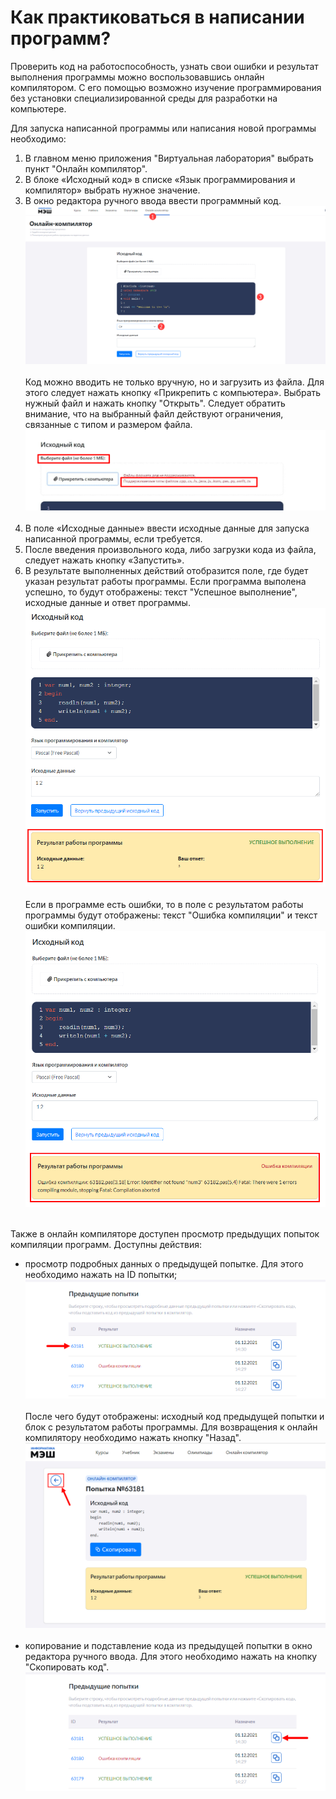 # Как практиковаться в написании программ?

Проверить код на работоспособность, узнать свои ошибки и результат выполнения программы можно воспользовавшись онлайн компилятором. С его помощью возможно изучение программирования без установки специализированной среды для разработки на компьютере.

 Для запуска написанной программы или написания новой программы необходимо:

 1. В главном меню приложения "Виртуальная лаборатория" выбрать пункт "Онлайн компилятор".
 2. В блоке «Исходный код» в списке «Язык программирования и компилятор» выбрать нужное значение.
 3. В окно редактора ручного ввода ввести программный код. 
 ![компилятор](../_images/01-for-students/13.png)<br><br>
 Код можно вводить не только вручную, но и загрузить из файла. Для этого следует нажать кнопку «Прикрепить с компьютера». Выбрать нужный файл и нажать кнопку "Открыть". Следует обратить внимание, что на выбранный файл действуют ограничения, связанные с типом и размером файла. 
 ![компилятор](../_images/01-for-students/13.1.png)<br><br>
 4. В поле «Исходные данные» ввести исходные данные для запуска написанной программы, если требуется.
 5. После введения произвольного кода, либо загрузки кода из файла, следует нажать кнопку «Запустить».
 6. В результате выполненных действий отобразится поле, где будет указан результат работы программы. Если программа выполена успешно, то будут отображены: текст "Успешное выполнение", исходные данные и ответ программы.
 ![компилятор](../_images/01-for-students/1.6.1.png)<br><br>
Если в программе есть ошибки, то в поле с результатом работы программы будут отображены: текст "Ошибка компиляции" и текст ошибки компиляции.
![компилятор](../_images/01-for-students/1.6.2.png)<br><br>

Также в онлайн компиляторе доступен просмотр предыдущих попыток компиляции программ. Доступны действия:

- просмотр подробных данных о предыдущей попытке. Для этого необходимо нажать на ID попытки;
![компилятор](../_images/01-for-students/1.6.3.png)<br><br>
После чего будут отображены: исходный код предыдущей попытки и блок с результатом работы программы. Для возвращения к онлайн компилятору необходимо нажать кнопку "Назад".
![компилятор](../_images/01-for-students/1.6.5.png)<br><br>
- копирование и подставление кода из предыдущей попытки в окно редактора ручного ввода. Для этого необходимо нажать на кнопку "Скопировать код".
![компилятор](../_images/01-for-students/1.6.4.png)







